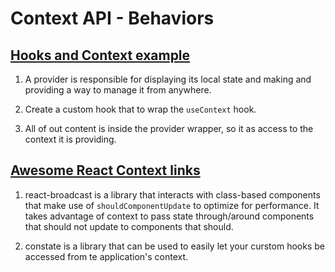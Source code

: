 # Context API - Behaviors

## [Hooks and Context example](https://medium.com/swlh/snackbars-in-react-an-exercise-in-hooks-and-context-299b43fd2a2b)

1. A provider is responsible for displaying its local state and making and providing a way to manage it from anywhere.

2. Create a custom hook that to wrap the `useContext` hook.

3. All of out content is inside the provider wrapper, so it as access to the context it is providing.

## [Awesome React Context links](https://github.com/diegohaz/awesome-react-context)

1. react-broadcast is a library that interacts with class-based components that make use of `shouldComponentUpdate` to optimize for performance. It takes advantage of context to pass state through/around components that should not update to components that should.

2. constate is a library that can be used to easily let your curstom hooks be accessed from te application's context.
